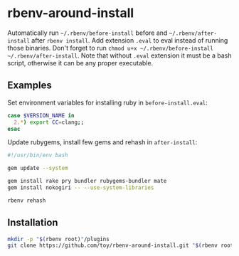 # rbenv-around-install

Automatically run `~/.rbenv/before-install` before and `~/.rbenv/after-install` after `rbenv install`.
Add extension `.eval` to eval instead of running those binaries.
Don't forget to run `chmod u+x ~/.rbenv/before-install ~/.rbenv/after-install`.
Note that without `.eval` extension it must be a bash script, otherwise it can be any proper executable.

## Examples

Set environment variables for installing ruby in `before-install.eval`:

```sh
case $VERSION_NAME in
  2.*) export CC=clang;;
esac
```

Update rubygems, install few gems and rehash in `after-install`:

```sh
#!/usr/bin/env bash

gem update --system

gem install rake pry bundler rubygems-bundler mate
gem install nokogiri -- --use-system-libraries

rbenv rehash
```

## Installation

```sh
mkdir -p "$(rbenv root)"/plugins
git clone https://github.com/toy/rbenv-around-install.git "$(rbenv root)"/plugins/around-install
```
